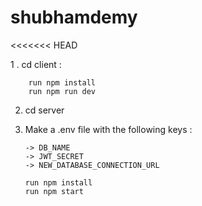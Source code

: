 # shubhamdemy

<<<<<<< HEAD

1 . cd client :  
        
        run npm install 
        run npm run dev 
2. cd server  
3. Make a .env file with the following keys :  
       
       -> DB_NAME
       -> JWT_SECRET
       -> NEW_DATABASE_CONNECTION_URL 
      
       run npm install 
       run npm start

